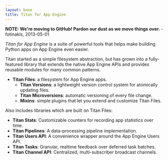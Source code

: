 ```yaml
---
layout: base
title: Titan for App Engine
---
```


**NOTE: We're moving to GitHub! Pardon our dust as we move things over.** - fotinakis, 2013-05-01

*Titan for App Engine* is a suite of powerful tools that helps make building Python apps on App Engine even easier.

Titan started as a simple filesystem abstraction, but has grown into a fully-featured library that extends the native App Engine APIs and provides reusable modules for many common patterns.

* **Titan Files**: a filesystem for App Engine apps.
  * **Titan Versions**: a lightweight version control system for atomically updating files.
  * **Titan Microversions**: automatic versioning of every file change.
  * **Mixins**: simple plugins that let you extend and customize Titan Files.
  
Also includes libraries which are built on Titan Files:
* **Titan Stats**: Customizable counters for recording app statistics over time.
* **Titan Pipelines**: A data-processing pipeline implementation.
* **Titan Users API**: A convenience wrapper around the App Engine Users API.
* **Titan Tasks**: Granular, realtime feedback over deferred task batches.
* **Titan Channel API**: Centralized, multi-subscriber broadcast channels.

